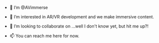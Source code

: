 - 👋 I’m @AVimmerse

- 👀 I’m interested in AR/VR development and we make immersive content.  

- 💞️ I’m looking to collaborate on ...well I don't know yet, but hit me up?!
- 📫 You can reach me here for now.  
